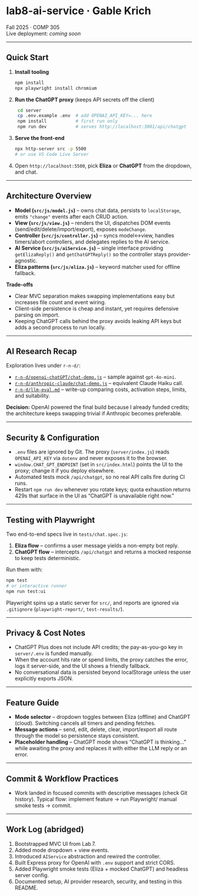 # lab8-ai-service · Gable Krich

Fall 2025 · COMP 305  
Live deployment: _coming soon_

---

## Quick Start

1. **Install tooling**
   ```bash
   npm install
   npx playwright install chromium
   ```
2. **Run the ChatGPT proxy** (keeps API secrets off the client)
   ```bash
    cd server
    cp .env.example .env  # add OPENAI_API_KEY=... here
    npm install           # first run only
    npm run dev           # serves http://localhost:3001/api/chatgpt
   ```
3. **Serve the front-end**
   ```bash
   npx http-server src -p 5500
   # or use VS Code Live Server
   ```
4. Open `http://localhost:5500`, pick **Eliza** or **ChatGPT** from the dropdown, and chat.

---

## Architecture Overview

- **Model (`src/js/model.js`)** – owns chat data, persists to `localStorage`, emits `"change"` events after each CRUD action.
- **View (`src/js/view.js`)** – renders the UI, dispatches DOM events (send/edit/delete/import/export), exposes `modeChange`.
- **Controller (`src/js/controller.js`)** – syncs model↔view, handles timers/abort controllers, and delegates replies to the AI service.
- **AI Service (`src/js/aiService.js`)** – single interface providing `getElizaReply()` and `getChatGPTReply()` so the controller stays provider-agnostic.
- **Eliza patterns (`src/js/eliza.js`)** – keyword matcher used for offline fallback.

**Trade-offs**
- Clear MVC separation makes swapping implementations easy but increases file count and event wiring.
- Client-side persistence is cheap and instant, yet requires defensive parsing on import.
- Keeping ChatGPT calls behind the proxy avoids leaking API keys but adds a second process to run locally.

---

## AI Research Recap

Exploration lives under `r-n-d/`:
- [`r-n-d/openai-chatGPT/chat-demo.js`](r-n-d/openai-chatGPT/chat-demo.js) – sample against `gpt-4o-mini`.
- [`r-n-d/anthropic-claude/chat-demo.js`](r-n-d/anthropic-claude/chat-demo.js) – equivalent Claude Haiku call.
- [`r-n-d/llm-eval.md`](r-n-d/llm-eval.md) – write-up comparing costs, activation steps, limits, and suitability.

**Decision:** OpenAI powered the final build because I already funded credits; the architecture keeps swapping trivial if Anthropic becomes preferable.

---

## Security & Configuration

- `.env` files are ignored by Git. The proxy (`server/index.js`) reads `OPENAI_API_KEY` via `dotenv` and never exposes it to the browser.
- `window.CHAT_GPT_ENDPOINT` (set in `src/index.html`) points the UI to the proxy; change it if you deploy elsewhere.
- Automated tests mock `/api/chatgpt`, so no real API calls fire during CI runs.
- Restart `npm run dev` whenever you rotate keys; quota exhaustion returns 429s that surface in the UI as “ChatGPT is unavailable right now.”

---

## Testing with Playwright

Two end-to-end specs live in `tests/chat.spec.js`:
1. **Eliza flow** – confirms a user message yields a non-empty bot reply.
2. **ChatGPT flow** – intercepts `/api/chatgpt` and returns a mocked response to keep tests deterministic.

Run them with:
```bash
npm test
# or interactive runner
npm run test:ui
```
Playwright spins up a static server for `src/`, and reports are ignored via `.gitignore` (`playwright-report/`, `test-results/`).

---

## Privacy & Cost Notes

- ChatGPT Plus does not include API credits; the pay-as-you-go key in `server/.env` is funded manually.
- When the account hits rate or spend limits, the proxy catches the error, logs it server-side, and the UI shows a friendly fallback.
- No conversational data is persisted beyond localStorage unless the user explicitly exports JSON.

---

## Feature Guide

- **Mode selector** – dropdown toggles between Eliza (offline) and ChatGPT (cloud). Switching cancels all timers and pending fetches.
- **Message actions** – send, edit, delete, clear, import/export all route through the model so persistence stays consistent.
- **Placeholder handling** – ChatGPT mode shows “ChatGPT is thinking…” while awaiting the proxy and replaces it with either the LLM reply or an error.

---

## Commit & Workflow Practices

- Work landed in focused commits with descriptive messages (check Git history). Typical flow: implement feature → run Playwright/ manual smoke tests → commit.

---

## Work Log (abridged)

1. Bootstrapped MVC UI from Lab 7.
2. Added mode dropdown + view events.
3. Introduced `AIService` abstraction and rewired the controller.
4. Built Express proxy for OpenAI with `.env` support and strict CORS.
5. Added Playwright smoke tests (Eliza + mocked ChatGPT) and headless server config.
6. Documented setup, AI provider research, security, and testing in this README.
